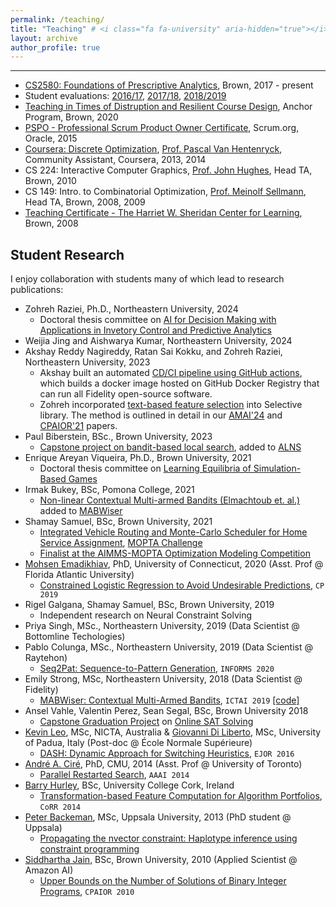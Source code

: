 ```yaml
---
permalink: /teaching/
title: "Teaching" # <i class="fa fa-university" aria-hidden="true"></i> 
layout: archive
author_profile: true
---
```


---

- [CS2580: Foundations of Prescriptive Analytics](https://cs.brown.edu/courses/csci2951-o/), Brown, 2017 - present
- Student evaluations: [2016/17](https://cs.brown.edu/courses/csci2951-o/2017_spring/2017_spring_evaluations.pdf), [2017/18](https://cs.brown.edu/courses/csci2951-o/2017_fall/2017_fall_evaluations.pdf), [2018/2019](https://thecriticalreview.org/search/CSCI/2951O)
- [Teaching in Times of Distruption and Resilient Course Design](https://www.brown.edu/sheridan/programs-services/institutes-retreats/anchor), Anchor Program, Brown, 2020
- [PSPO - Professional Scrum Product Owner Certificate](https://www.scrum.org/professional-scrum-product-owner-i-certification), Scrum.org, Oracle, 2015
- [Coursera: Discrete Optimization](https://www.coursera.org/learn/discrete-optimization), [Prof. Pascal Van Hentenryck](https://sites.gatech.edu/pascal-van-hentenryck/), Community Assistant, Coursera, 2013, 2014
- CS 224: Interactive Computer Graphics, [Prof. John Hughes](http://cs.brown.edu/people/jhughes/), Head TA, Brown, 2010
- CS 149: Intro. to Combinatorial Optimization, [Prof. Meinolf Sellmann](https://en.wikipedia.org/wiki/Meinolf_Sellmann), Head TA, Brown, 2008, 2009
- [Teaching Certificate - The Harriet W. Sheridan Center for Learning](https://www.brown.edu/about/administration/sheridan-center/), Brown, 2008

## Student Research

I enjoy collaboration with students many of which lead to research publications:
* Zohreh Raziei, Ph.D., Northeastern University, 2024
  * Doctoral thesis committee on [AI for Decision Making with Applications in Invetory Control and Predictive Analytics](https://repository.library.northeastern.edu/files/neu:ms35wj46m)
* Weijia Jing and Aishwarya Kumar, Northeastern University, 2024
* Akshay Reddy Nagireddy, Ratan Sai Kokku, and Zohreh Raziei, Northeastern University, 2023
  * Akshay built an automated [CD/CI pipeline using GitHub actions](https://github.com/skadio/atlas_docker), which builds a docker image hosted on GitHub Docker Registry that can run all Fidelity open-source software.
  * Zohreh incorporated [text-based feature selection](https://github.com/fidelity/selective?tab=readme-ov-file#text-based-selection) into Selective library. The method is outlined in detail in our [AMAI'24](https://link.springer.com/epdf/10.1007/s10472-024-09941-x?sharing_token=9XBJ6cdglsdji19gFwuqQve4RwlQNchNByi7wbcMAY4VwIBKydj3Ja9OBjALNpg8nuO300abjlrHmZQFBVUqar-uYhBML28cmbovFgiHRRvd7TM2QAA_Hwd5J3U2MmKx0ugXwF6yz2hW75_88JpLmXSDJSuyCEwqZqtOcB7BhJU%3D) and [CPAIOR'21](https://link.springer.com/chapter/10.1007/978-3-030-78230-6_27) papers. 
* Paul Biberstein, BSc., Brown University, 2023
  * [Capstone project on bandit-based local search](https://cs.brown.edu/media/filer_public/ba/c5/bac53530-7432-4d04-870f-701e7b7dcdb0/bibersteinpaul.pdf), added to [ALNS](https://alns.readthedocs.io/en/latest/examples/alns_features.html#More-advanced-bandit-algorithms)
* Enrique Areyan Viqueira, Ph.D., Brown University, 2021
  * Doctoral thesis committee on [Learning Equilibria of Simulation-Based Games](https://cs.brown.edu/media/filer_public/56/40/56408eea-0a13-499d-816c-f756ed3633b8/areyanviqueiraenrique.pdf)
* Irmak Bukey, BSc, Pomona College, 2021 
  * [Non-linear Contextual Multi-armed Bandits (Elmachtoub et. al.)](https://arxiv.org/abs/1706.04687) added to [MABWiser](https://github.com/fidelity/mabwiser)
* Shamay Samuel, BSc, Brown University, 2021
  * [Integrated Vehicle Routing and Monte-Carlo Scheduler for Home Service Assignment](https://arxiv.org/abs/2106.16176), [MOPTA Challenge](https://coral.ise.lehigh.edu/~mopta/)
  * [Finalist at the AIMMS-MOPTA Optimization Modeling Competition](http://cs.brown.edu/news/2021/08/11/brown-cs-team-takes-third-place-thirteenth-modeling-and-optimization-competition/)
* [Mohsen Emadikhiav](https://business.fau.edu/faculty-research/new-faculty-fall-2020/mohsen-emadikhiav/index.php), PhD, University of Connecticut, 2020 (Asst. Prof @ Florida Atlantic University)
  * [Constrained Logistic Regression to Avoid Undesirable Predictions](https://cp2019.a4cp.org/accepted_abstracts.html), `CP 2019`
* Rigel Galgana, Shamay Samuel, BSc, Brown University, 2019
  * Independent research on Neural Constraint Solving
* Priya Singh, MSc., Northeastern University, 2019 (Data Scientist @ Bottomline Techologies)
* Pablo Colunga, MSc., Northeastern University, 2019 (Data Scientist @ Raytehon)
  * [Seq2Pat: Sequence-to-Pattern Generation](https://github.com/fidelity/seq2pat), `INFORMS 2020`
* Emily Strong, MSc, Northeastern University, 2018 (Data Scientist @ Fidelity)
  * [MABWiser: Contextual Multi-Armed Bandits](https://ieeexplore.ieee.org/document/8995418), `ICTAI 2019` [[code]](https://github.com/fmr-llc/mabwiser)
* Ansel Vahle, Valentin Perez, Sean Segal, BSc, Brown University 2018 
  * [Capstone Graduation Project](https://cs.brown.edu/media/filer_public/ab/07/ab078691-8c27-4d68-b2b0-b2fa39c3b48a/vahleansel.pdf) on [Online SAT Solving](https://github.com/skadio/cs2951o-capstone)
* [Kevin Leo](https://scholar.google.com/citations?user=LA15o4gAAAAJ&hl=en), MSc, NICTA, Australia & [Giovanni Di Liberto](https://diliberg.net/), MSc, University of Padua, Italy (Post-doc @ École Normale Supérieure)
  * [DASH: Dynamic Approach for Switching Heuristics](http://link.springer.com/article/10.1007%2Fs10601-015-9211-0), `EJOR 2016` 
* [André A. Ciré](https://www.rotman.utoronto.ca/FacultyAndResearch/Faculty/FacultyBios/Cire.aspx), PhD, CMU, 2014 (Asst. Prof @ University of Toronto)
  * [Parallel Restarted Search](https://www.aaai.org/ocs/index.php/AAAI/AAAI14/paper/viewFile/8597/8509), `AAAI 2014`
* [Barry Hurley](https://scholar.google.com/citations?user=pb2aWU4AAAAJ&hl=en), BSc, University College Cork, Ireland
  * [Transformation-based Feature Computation for Algorithm Portfolios](http://arxiv.org/abs/1401.2474), `CoRR 2014` 
* [Peter Backeman](https://scholar.google.se/citations?hl=sv&user=N6nl4_sAAAAJ&view_op=list_works&sortby=pubdate),
 MSc, Uppsala University, 2013 (PhD student @ Uppsala)
  * [Propagating the nvector constraint: Haplotype inference using constraint programming](http://uu.diva-portal.org/smash/get/diva2:669008/FULLTEXT01.pdf) 
* [Siddhartha Jain](https://scholar.google.com/citations?user=mBJIa8cAAAAJ&hl=en), BSc, Brown University, 2010 (Applied Scientist @ Amazon AI)
  * [Upper Bounds on the Number of Solutions of Binary Integer Programs](http://www.springerlink.com/content/l23l736k681t8800/), `CPAIOR 2010` 
